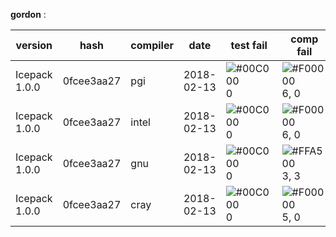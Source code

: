 **gordon** :

| version | hash | compiler | date | test fail | comp fail | total |
| ------ | ------ | ------ | ------ | ------  | ------ | ------ |
| Icepack 1.0.0 | 0fcee3aa27 | pgi | 2018-02-13 | ![#00C000](https://placehold.it/15/00C000/000000?text=+) 0 | ![#F00000](https://placehold.it/15/F00000/000000?text=+) 6, 0 | [20](0fcee3aa27.gordon.pgi.180213.005619) | 
| Icepack 1.0.0 | 0fcee3aa27 | intel | 2018-02-13 | ![#00C000](https://placehold.it/15/00C000/000000?text=+) 0 | ![#F00000](https://placehold.it/15/F00000/000000?text=+) 6, 0 | [20](0fcee3aa27.gordon.intel.180213.005619) | 
| Icepack 1.0.0 | 0fcee3aa27 | gnu | 2018-02-13 | ![#00C000](https://placehold.it/15/00C000/000000?text=+) 0 | ![#FFA500](https://placehold.it/15/FFA500/000000?text=+) 3, 3 | [20](0fcee3aa27.gordon.gnu.180213.005619) | 
| Icepack 1.0.0 | 0fcee3aa27 | cray | 2018-02-13 | ![#00C000](https://placehold.it/15/00C000/000000?text=+) 0 | ![#F00000](https://placehold.it/15/F00000/000000?text=+) 5, 0 | [20](0fcee3aa27.gordon.cray.180213.005619) |

